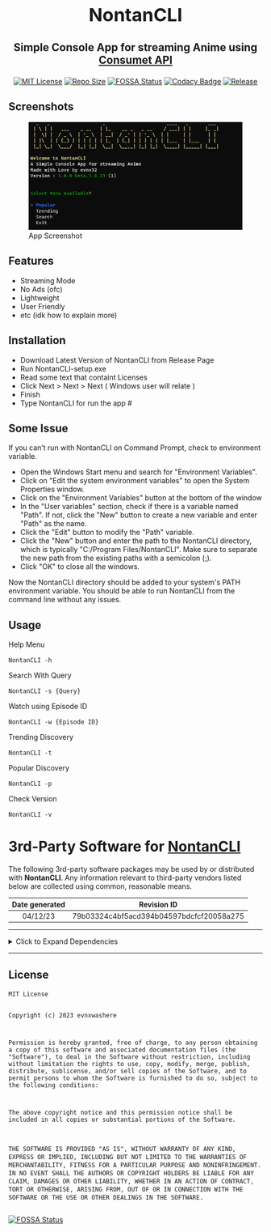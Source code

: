 <div align="center" style="font-size: large;">
   <h1>NontanCLI</h1>
   <h3>Simple Console App for streaming Anime using <a href="https://github.com/consumet/api.consumet.org">Consumet API</a></h3>
</div>

<p align="center"><a href="https://choosealicense.com/licenses/mit/"><img
         src="https://img.shields.io/bower/l/Mi" alt="MIT License" /></a> 
         <a href="https://img.shields.io/github/repo-size/evnx32/NontanCLI"><img
         src="https://img.shields.io/github/repo-size/evnx32/NontanCLI" alt="Repo Size" /></a>
         <a href="https://app.fossa.com/projects/git%2Bgithub.com%2Fevnx32%2FNontanCLI?ref=badge_shield"><img
         src="https://app.fossa.com/api/projects/git%2Bgithub.com%2Fevnx32%2FNontanCLI.svg?type=shield"
         alt="FOSSA Status" /></a>
<a href="https://app.codacy.com/gh/evnx32/NontanCLI/dashboard?utm_source=gh&amp;utm_medium=referral&amp;utm_content=&amp;utm_campaign=Badge_grade"><img src="https://app.codacy.com/project/badge/Grade/23e02b33cf364d7190678d4958267375" alt="Codacy Badge"></a>
         <a href="https://img.shields.io/github/v/release/evnx32/NontanCLI"><img
         src="https://img.shields.io/github/v/release/evnx32/NontanCLI" alt="Release" /></a>
         </p>

<h2 id="screenshots">Screenshots</h2>
<figure>
   <img src="https://raw.githubusercontent.com/evnx32/NontanCLI/main/Image/Screenshot%202023-04-08%20081138.png"
      alt="App Screenshot" />
   <figcaption aria-hidden="true">App Screenshot</figcaption>
</figure>
<h2 id="features">Features</h2>
<ul>
   <li>Streaming Mode</li>
   <li>No Ads (ofc)</li>
   <li>Lightweight</li>
   <li>User Friendly</li>
   <li>etc (idk how to explain more)</li>
</ul>
<h2 id="installation">Installation</h2>
<ul>
   <li>Download Latest Version of NontanCLI from Release Page</li>
   <li>Run NontanCLI-setup.exe</li>
   <li>Read some text that containt Licenses</li>
   <li>Click Next > Next > Next ( Windows user will relate )</li>
   <li>Finish</li>
   <li>Type NontanCLI for run the app #</li>
</ul>
<h2 id="installation">Some Issue</h2>
<p>If you can’t run with NontanCLI on Command Prompt, check to
   environment variable.</p>
<ul>
   <li>Open the Windows Start menu and search for "Environment Variables".</li>
   <li>Click on "Edit the system environment variables" to open the System Properties window.</li>
   <li>Click on the "Environment Variables" button at the bottom of the window</li>
   <li>In the "User variables" section, check if there is a variable named "Path". If not, click the "New" button to create a new variable and enter "Path" as the name.</li>
   <li>Click the "Edit" button to modify the "Path" variable.</li>
   <li>Click the "New" button and enter the path to the NontanCLI directory, which is typically "C:/Program Files/NontanCLI". Make sure to separate the new path from the existing paths with a semicolon (;).</li>
   <li>Click "OK" to close all the windows.
</li>
</ul>
<p>Now the NontanCLI directory should be added to your system's PATH environment variable. You should be able to run NontanCLI from the command line without any issues.
</p>
<h2 id="usage">Usage</h2>
<p>Help Menu</p>
<pre><code class="lang-bash"><span class="hljs-attribute">NontanCLI -h</span>
</code></pre>
<p>Search With Query</p>
<pre><code class="lang-bash">NontanCLI <span class="hljs-_">-s</span> {Query}
</code></pre>
<p>Watch using Episode ID</p>
<pre><code class="lang-bash"><span class="hljs-attribute">NontanCLI</span> -w {<span class="hljs-attribute">Episode</span> ID}
</code></pre>
<p>Trending Discovery</p>
<pre><code class="lang-bash"><span class="hljs-attribute">NontanCLI -t</span>
</code></pre>
<p>Popular Discovery</p>
<pre><code class="lang-bash"><span class="hljs-attribute">NontanCLI -p</span>
</code></pre>
<p>Check Version</p>
<pre><code class="lang-bash"><span class="hljs-attribute">NontanCLI -v</span>
</code></pre>

<h1 id="rd-party-software-for-nontancli">3rd-Party Software for <a href="">NontanCLI</a></h1>
<p>The following 3rd-party software packages may be used by or
   distributed with <strong>NontanCLI</strong>. Any information relevant to
   third-party vendors listed below are collected using common, reasonable
   means.</p>
<table>
   <thead>
      <tr class="header">
         <th style="text-align: center;">Date generated</th>
         <th style="text-align: center;">Revision ID</th>
      </tr>
   </thead>
   <tbody>
      <tr class="odd">
         <td style="text-align: center;">04/12/23</td>
         <td style="text-align: center;">79b03324c4bf5acd394b04597bdcfcf20058a275</td>
      </tr>
   </tbody>
</table>
<hr />
<details>
   <summary>
      Click to Expand Dependencies
   </summary>
   <blockquote>
      <h2 id="dependencies">Dependencies</h2>
      <h3 id="ionic.zip-1.9.1.8"><a href="">Ionic.Zip (1.9.1.8)</a></h3>
      <h4 id="declared-licenses">Declared Licenses</h4>
      <h4 id="other-licenses">Other Licenses</h4>
      <hr />
      <h3 id="microsoft.bcl.asyncinterfaces-7.0.0"><a href="https://dot.net/">Microsoft.Bcl.AsyncInterfaces (7.0.0)</a>
      </h3>
      <h4 id="declared-licenses-1">Declared Licenses</h4>
      <p>MIT</p>
      <pre><code>The MIT License (MIT)

Copyright (c) .NET Foundation and Contributors

All rights reserved.

Permission is hereby granted, free of charge, to any person obtaining a copy
of this software and associated documentation files (the &quot;Software&quot;), to deal
in the Software without restriction, including without limitation the rights
to use, copy, modify, merge, publish, distribute, sublicense, and/or sell
copies of the Software, and to permit persons to whom the Software is
furnished to do so, subject to the following conditions:

The above copyright notice and this permission notice shall be included in all
copies or substantial portions of the Software.

THE SOFTWARE IS PROVIDED &quot;AS IS&quot;, WITHOUT WARRANTY OF ANY KIND, EXPRESS OR
IMPLIED, INCLUDING BUT NOT LIMITED TO THE WARRANTIES OF MERCHANTABILITY,
FITNESS FOR A PARTICULAR PURPOSE AND NONINFRINGEMENT. IN NO EVENT SHALL THE
AUTHORS OR COPYRIGHT HOLDERS BE LIABLE FOR ANY CLAIM, DAMAGES OR OTHER
LIABILITY, WHETHER IN AN ACTION OF CONTRACT, TORT OR OTHERWISE, ARISING FROM,
OUT OF OR IN CONNECTION WITH THE SOFTWARE OR THE USE OR OTHER DEALINGS IN THE
SOFTWARE.
</code></pre>
      <h4 id="other-licenses-1">Other Licenses</h4>
      <p>Apache-2.0 <em>OR</em> BSD-3-Clause <em>OR</em> IETF <em>OR</em> MIT
         <em>OR</em> Zlib
      </p>
      <pre><code>The MIT License (MIT)

Copyright (c) .NET Foundation and Contributors

All rights reserved.

Permission is hereby granted, free of charge, to any person obtaining a copy
of this software and associated documentation files (the &quot;Software&quot;), to deal
in the Software without restriction, including without limitation the rights
to use, copy, modify, merge, publish, distribute, sublicense, and/or sell
copies of the Software, and to permit persons to whom the Software is
furnished to do so, subject to the following conditions:

The above copyright notice and this permission notice shall be included in all
copies or substantial portions of the Software.

THE SOFTWARE IS PROVIDED &quot;AS IS&quot;, WITHOUT WARRANTY OF ANY KIND, EXPRESS OR
IMPLIED, INCLUDING BUT NOT LIMITED TO THE WARRANTIES OF MERCHANTABILITY,
FITNESS FOR A PARTICULAR PURPOSE AND NONINFRINGEMENT. IN NO EVENT SHALL THE
AUTHORS OR COPYRIGHT HOLDERS BE LIABLE FOR ANY CLAIM, DAMAGES OR OTHER
LIABILITY, WHETHER IN AN ACTION OF CONTRACT, TORT OR OTHERWISE, ARISING FROM,
OUT OF OR IN CONNECTION WITH THE SOFTWARE OR THE USE OR OTHER DEALINGS IN THE
SOFTWARE.
</code></pre>
      <hr />
      <h3 id="newtonsoft.json-13.0.3"><a href="https://www.newtonsoft.com/json">Newtonsoft.Json (13.0.3)</a></h3>
      <h4 id="declared-licenses-2">Declared Licenses</h4>
      <p>MIT</p>
      <pre><code>The MIT License (MIT)

Copyright (c) 2007 James Newton-King

Permission is hereby granted, free of charge, to any person obtaining a copy of
this software and associated documentation files (the &quot;Software&quot;), to deal in
the Software without restriction, including without limitation the rights to
use, copy, modify, merge, publish, distribute, sublicense, and/or sell copies of
the Software, and to permit persons to whom the Software is furnished to do so,
subject to the following conditions:

The above copyright notice and this permission notice shall be included in all
copies or substantial portions of the Software.

THE SOFTWARE IS PROVIDED &quot;AS IS&quot;, WITHOUT WARRANTY OF ANY KIND, EXPRESS OR
IMPLIED, INCLUDING BUT NOT LIMITED TO THE WARRANTIES OF MERCHANTABILITY, FITNESS
FOR A PARTICULAR PURPOSE AND NONINFRINGEMENT. IN NO EVENT SHALL THE AUTHORS OR
COPYRIGHT HOLDERS BE LIABLE FOR ANY CLAIM, DAMAGES OR OTHER LIABILITY, WHETHER
IN AN ACTION OF CONTRACT, TORT OR OTHERWISE, ARISING FROM, OUT OF OR IN
CONNECTION WITH THE SOFTWARE OR THE USE OR OTHER DEALINGS IN THE SOFTWARE.
</code></pre>
      <h4 id="other-licenses-2">Other Licenses</h4>
      <hr />
      <h3 id="restsharp-109.0.1"><a href="https://restsharp.dev/">RestSharp
            (109.0.1)</a></h3>
      <h4 id="declared-licenses-3">Declared Licenses</h4>
      <p>Apache-2.0</p>
      <pre><code>Copyright 2023, RestSharp Contributors

Licensed under the Apache License, Version 2.0 (the &quot;License&quot;);
you may not use this file except in compliance with the License.
You may obtain a copy of the License at

http://www.apache.org/licenses/LICENSE-2.0

Unless required by applicable law or agreed to in writing, software
distributed under the License is distributed on an &quot;AS IS&quot; BASIS,
WITHOUT WARRANTIES OR CONDITIONS OF ANY KIND, either express or implied.

See the License for the specific language governing permissions and limitations under the License.</code></pre>
      <h4 id="other-licenses-3">Other Licenses</h4>
      <hr />
      <h3 id="spectre.console-0.46.0"><a href="https://github.com/spectreconsole/spectre.console">Spectre.Console
            (0.46.0)</a></h3>
      <h4 id="declared-licenses-4">Declared Licenses</h4>
      <p>MIT</p>
      <pre><code>Copyright (c)  Patrik Svensson, Phil Scott, Nils Andresen&lt;/copyright&gt;
Permission is hereby granted, free of charge, to any person obtaining a copy
of this software and associated documentation files (the &quot;Software&quot;), to deal
in the Software without restriction, including without limitation the rights
to use, copy, modify, merge, publish, distribute, sublicense, and/or sell
copies of the Software, and to permit persons to whom the Software is
furnished to do so, subject to the following conditions:

The above copyright notice and this permission notice shall be included in all
copies or substantial portions of the Software.

THE SOFTWARE IS PROVIDED &quot;AS IS&quot;, WITHOUT WARRANTY OF ANY KIND, EXPRESS OR
IMPLIED, INCLUDING BUT NOT LIMITED TO THE WARRANTIES OF MERCHANTABILITY,
FITNESS FOR A PARTICULAR PURPOSE AND NONINFRINGEMENT. IN NO EVENT SHALL THE
AUTHORS OR COPYRIGHT HOLDERS BE LIABLE FOR ANY CLAIM, DAMAGES OR OTHER
LIABILITY, WHETHER IN AN ACTION OF CONTRACT, TORT OR OTHERWISE, ARISING FROM,
OUT OF OR IN CONNECTION WITH THE SOFTWARE OR THE USE OR OTHER DEALINGS IN THE
SOFTWARE.</code></pre>
      <h4 id="other-licenses-4">Other Licenses</h4>
      <hr />
      <h3 id="system.buffers-4.5.1"><a href="https://dot.net/">System.Buffers
            (4.5.1)</a></h3>
      <h4 id="declared-licenses-5">Declared Licenses</h4>
      <p>MIT</p>
      <pre><code>The MIT License (MIT)

Copyright (c) .NET Foundation and Contributors

All rights reserved.

Permission is hereby granted, free of charge, to any person obtaining a copy
of this software and associated documentation files (the &quot;Software&quot;), to deal
in the Software without restriction, including without limitation the rights
to use, copy, modify, merge, publish, distribute, sublicense, and/or sell
copies of the Software, and to permit persons to whom the Software is
furnished to do so, subject to the following conditions:

The above copyright notice and this permission notice shall be included in all
copies or substantial portions of the Software.

THE SOFTWARE IS PROVIDED &quot;AS IS&quot;, WITHOUT WARRANTY OF ANY KIND, EXPRESS OR
IMPLIED, INCLUDING BUT NOT LIMITED TO THE WARRANTIES OF MERCHANTABILITY,
FITNESS FOR A PARTICULAR PURPOSE AND NONINFRINGEMENT. IN NO EVENT SHALL THE
AUTHORS OR COPYRIGHT HOLDERS BE LIABLE FOR ANY CLAIM, DAMAGES OR OTHER
LIABILITY, WHETHER IN AN ACTION OF CONTRACT, TORT OR OTHERWISE, ARISING FROM,
OUT OF OR IN CONNECTION WITH THE SOFTWARE OR THE USE OR OTHER DEALINGS IN THE
SOFTWARE.
</code></pre>
      <h4 id="other-licenses-5">Other Licenses</h4>
      <p>BSD-2-Clause <em>OR</em> BSD-3-Clause <em>OR</em> MIT <em>OR</em>
         Unicode-DFS-2020 <em>OR</em> W3C-20150513 <em>OR</em> Zlib</p>
      <pre><code>The MIT License (MIT)

Copyright (c) .NET Foundation and Contributors

All rights reserved.

Permission is hereby granted, free of charge, to any person obtaining a copy
of this software and associated documentation files (the &quot;Software&quot;), to deal
in the Software without restriction, including without limitation the rights
to use, copy, modify, merge, publish, distribute, sublicense, and/or sell
copies of the Software, and to permit persons to whom the Software is
furnished to do so, subject to the following conditions:

The above copyright notice and this permission notice shall be included in all
copies or substantial portions of the Software.

THE SOFTWARE IS PROVIDED &quot;AS IS&quot;, WITHOUT WARRANTY OF ANY KIND, EXPRESS OR
IMPLIED, INCLUDING BUT NOT LIMITED TO THE WARRANTIES OF MERCHANTABILITY,
FITNESS FOR A PARTICULAR PURPOSE AND NONINFRINGEMENT. IN NO EVENT SHALL THE
AUTHORS OR COPYRIGHT HOLDERS BE LIABLE FOR ANY CLAIM, DAMAGES OR OTHER
LIABILITY, WHETHER IN AN ACTION OF CONTRACT, TORT OR OTHERWISE, ARISING FROM,
OUT OF OR IN CONNECTION WITH THE SOFTWARE OR THE USE OR OTHER DEALINGS IN THE
SOFTWARE.
</code></pre>
      <hr />
      <h3 id="system.memory-4.5.5"><a href="https://dot.net/">System.Memory
            (4.5.5)</a></h3>
      <h4 id="declared-licenses-6">Declared Licenses</h4>
      <p>MIT</p>
      <pre><code>The MIT License (MIT)

Copyright (c) .NET Foundation and Contributors

All rights reserved.

Permission is hereby granted, free of charge, to any person obtaining a copy
of this software and associated documentation files (the &quot;Software&quot;), to deal
in the Software without restriction, including without limitation the rights
to use, copy, modify, merge, publish, distribute, sublicense, and/or sell
copies of the Software, and to permit persons to whom the Software is
furnished to do so, subject to the following conditions:

The above copyright notice and this permission notice shall be included in all
copies or substantial portions of the Software.

THE SOFTWARE IS PROVIDED &quot;AS IS&quot;, WITHOUT WARRANTY OF ANY KIND, EXPRESS OR
IMPLIED, INCLUDING BUT NOT LIMITED TO THE WARRANTIES OF MERCHANTABILITY,
FITNESS FOR A PARTICULAR PURPOSE AND NONINFRINGEMENT. IN NO EVENT SHALL THE
AUTHORS OR COPYRIGHT HOLDERS BE LIABLE FOR ANY CLAIM, DAMAGES OR OTHER
LIABILITY, WHETHER IN AN ACTION OF CONTRACT, TORT OR OTHERWISE, ARISING FROM,
OUT OF OR IN CONNECTION WITH THE SOFTWARE OR THE USE OR OTHER DEALINGS IN THE
SOFTWARE.
</code></pre>
      <h4 id="other-licenses-6">Other Licenses</h4>
      <p>BSD-2-Clause <em>OR</em> BSD-3-Clause <em>OR</em> MIT <em>OR</em>
         Unicode-DFS-2020 <em>OR</em> W3C-20150513 <em>OR</em> Zlib</p>
      <pre><code>The MIT License (MIT)

Copyright (c) .NET Foundation and Contributors

All rights reserved.

Permission is hereby granted, free of charge, to any person obtaining a copy
of this software and associated documentation files (the &quot;Software&quot;), to deal
in the Software without restriction, including without limitation the rights
to use, copy, modify, merge, publish, distribute, sublicense, and/or sell
copies of the Software, and to permit persons to whom the Software is
furnished to do so, subject to the following conditions:

The above copyright notice and this permission notice shall be included in all
copies or substantial portions of the Software.

THE SOFTWARE IS PROVIDED &quot;AS IS&quot;, WITHOUT WARRANTY OF ANY KIND, EXPRESS OR
IMPLIED, INCLUDING BUT NOT LIMITED TO THE WARRANTIES OF MERCHANTABILITY,
FITNESS FOR A PARTICULAR PURPOSE AND NONINFRINGEMENT. IN NO EVENT SHALL THE
AUTHORS OR COPYRIGHT HOLDERS BE LIABLE FOR ANY CLAIM, DAMAGES OR OTHER
LIABILITY, WHETHER IN AN ACTION OF CONTRACT, TORT OR OTHERWISE, ARISING FROM,
OUT OF OR IN CONNECTION WITH THE SOFTWARE OR THE USE OR OTHER DEALINGS IN THE
SOFTWARE.
</code></pre>
      <hr />
      <h3 id="system.numerics.vectors-4.5.0"><a href="https://github.com/dotnet/corefx">System.Numerics.Vectors
            (4.5.0)</a></h3>
      <h4 id="declared-licenses-7">Declared Licenses</h4>
      <p>MIT</p>
      <pre><code>The MIT License (MIT)

Copyright (c) .NET Foundation and Contributors

All rights reserved.

Permission is hereby granted, free of charge, to any person obtaining a copy
of this software and associated documentation files (the &quot;Software&quot;), to deal
in the Software without restriction, including without limitation the rights
to use, copy, modify, merge, publish, distribute, sublicense, and/or sell
copies of the Software, and to permit persons to whom the Software is
furnished to do so, subject to the following conditions:

The above copyright notice and this permission notice shall be included in all
copies or substantial portions of the Software.

THE SOFTWARE IS PROVIDED &quot;AS IS&quot;, WITHOUT WARRANTY OF ANY KIND, EXPRESS OR
IMPLIED, INCLUDING BUT NOT LIMITED TO THE WARRANTIES OF MERCHANTABILITY,
FITNESS FOR A PARTICULAR PURPOSE AND NONINFRINGEMENT. IN NO EVENT SHALL THE
AUTHORS OR COPYRIGHT HOLDERS BE LIABLE FOR ANY CLAIM, DAMAGES OR OTHER
LIABILITY, WHETHER IN AN ACTION OF CONTRACT, TORT OR OTHERWISE, ARISING FROM,
OUT OF OR IN CONNECTION WITH THE SOFTWARE OR THE USE OR OTHER DEALINGS IN THE
SOFTWARE.
</code></pre>
      <h4 id="other-licenses-7">Other Licenses</h4>
      <p>BSD-2-Clause <em>OR</em> BSD-3-Clause <em>OR</em> MIT <em>OR</em>
         Unicode-DFS-2020 <em>OR</em> W3C-20150513 <em>OR</em> Zlib</p>
      <pre><code>The MIT License (MIT)

Copyright (c) .NET Foundation and Contributors

All rights reserved.

Permission is hereby granted, free of charge, to any person obtaining a copy
of this software and associated documentation files (the &quot;Software&quot;), to deal
in the Software without restriction, including without limitation the rights
to use, copy, modify, merge, publish, distribute, sublicense, and/or sell
copies of the Software, and to permit persons to whom the Software is
furnished to do so, subject to the following conditions:

The above copyright notice and this permission notice shall be included in all
copies or substantial portions of the Software.

THE SOFTWARE IS PROVIDED &quot;AS IS&quot;, WITHOUT WARRANTY OF ANY KIND, EXPRESS OR
IMPLIED, INCLUDING BUT NOT LIMITED TO THE WARRANTIES OF MERCHANTABILITY,
FITNESS FOR A PARTICULAR PURPOSE AND NONINFRINGEMENT. IN NO EVENT SHALL THE
AUTHORS OR COPYRIGHT HOLDERS BE LIABLE FOR ANY CLAIM, DAMAGES OR OTHER
LIABILITY, WHETHER IN AN ACTION OF CONTRACT, TORT OR OTHERWISE, ARISING FROM,
OUT OF OR IN CONNECTION WITH THE SOFTWARE OR THE USE OR OTHER DEALINGS IN THE
SOFTWARE.
</code></pre>
      <hr />
      <h3 id="system.runtime.compilerservices.unsafe-6.0.0"><a
            href="https://dot.net/">System.Runtime.CompilerServices.Unsafe
            (6.0.0)</a></h3>
      <h4 id="declared-licenses-8">Declared Licenses</h4>
      <p>MIT</p>
      <pre><code>The MIT License (MIT)

Copyright (c) .NET Foundation and Contributors

All rights reserved.

Permission is hereby granted, free of charge, to any person obtaining a copy
of this software and associated documentation files (the &quot;Software&quot;), to deal
in the Software without restriction, including without limitation the rights
to use, copy, modify, merge, publish, distribute, sublicense, and/or sell
copies of the Software, and to permit persons to whom the Software is
furnished to do so, subject to the following conditions:

The above copyright notice and this permission notice shall be included in all
copies or substantial portions of the Software.

THE SOFTWARE IS PROVIDED &quot;AS IS&quot;, WITHOUT WARRANTY OF ANY KIND, EXPRESS OR
IMPLIED, INCLUDING BUT NOT LIMITED TO THE WARRANTIES OF MERCHANTABILITY,
FITNESS FOR A PARTICULAR PURPOSE AND NONINFRINGEMENT. IN NO EVENT SHALL THE
AUTHORS OR COPYRIGHT HOLDERS BE LIABLE FOR ANY CLAIM, DAMAGES OR OTHER
LIABILITY, WHETHER IN AN ACTION OF CONTRACT, TORT OR OTHERWISE, ARISING FROM,
OUT OF OR IN CONNECTION WITH THE SOFTWARE OR THE USE OR OTHER DEALINGS IN THE
SOFTWARE.
</code></pre>
      <h4 id="other-licenses-8">Other Licenses</h4>
      <p>Apache-2.0 <em>OR</em> BSD-2-Clause <em>OR</em> BSD-3-Clause
         <em>OR</em> IETF <em>OR</em> MIT <em>OR</em> NCSA <em>OR</em>
         Unicode-DFS-2020 <em>OR</em> W3C-20150513 <em>OR</em> Zlib
      </p>
      <pre><code>The MIT License (MIT)

Copyright (c) .NET Foundation and Contributors

All rights reserved.

Permission is hereby granted, free of charge, to any person obtaining a copy
of this software and associated documentation files (the &quot;Software&quot;), to deal
in the Software without restriction, including without limitation the rights
to use, copy, modify, merge, publish, distribute, sublicense, and/or sell
copies of the Software, and to permit persons to whom the Software is
furnished to do so, subject to the following conditions:

The above copyright notice and this permission notice shall be included in all
copies or substantial portions of the Software.

THE SOFTWARE IS PROVIDED &quot;AS IS&quot;, WITHOUT WARRANTY OF ANY KIND, EXPRESS OR
IMPLIED, INCLUDING BUT NOT LIMITED TO THE WARRANTIES OF MERCHANTABILITY,
FITNESS FOR A PARTICULAR PURPOSE AND NONINFRINGEMENT. IN NO EVENT SHALL THE
AUTHORS OR COPYRIGHT HOLDERS BE LIABLE FOR ANY CLAIM, DAMAGES OR OTHER
LIABILITY, WHETHER IN AN ACTION OF CONTRACT, TORT OR OTHERWISE, ARISING FROM,
OUT OF OR IN CONNECTION WITH THE SOFTWARE OR THE USE OR OTHER DEALINGS IN THE
SOFTWARE.
</code></pre>
      <hr />
      <h3 id="system.runtime.interopservices.runtimeinformation-4.3.0"><a
            href="https://dot.net/">System.Runtime.InteropServices.RuntimeInformation
            (4.3.0)</a></h3>
      <h4 id="declared-licenses-9">Declared Licenses</h4>
      <p>MS-NET</p>
      <pre><code>MICROSOFT SOFTWARE LICENSE TERMS

MICROSOFT .NET LIBRARY

These license terms are an agreement between Microsoft Corporation (or based on where you live, one of its affiliates) and you. They apply to the software named above. The terms also apply to any Microsoft services or updates for the software, except to the extent those have different terms.

IF YOU COMPLY WITH THESE LICENSE TERMS, YOU HAVE THE RIGHTS BELOW.

1\.    INSTALLATION AND USE RIGHTS.
You may install and use any number of copies of the software to design, develop and test you’re applications.  You may modify, copy, distribute or deploy any .js files contained in the software as part of your applications.

2\.    THIRD PARTY COMPONENTS. The software may include third party components with separate legal notices or governed by other agreements, as may be described in the ThirdPartyNotices file(s) accompanying the software.
3\.    ADDITIONAL LICENSING REQUIREMENTS AND/OR USE RIGHTS.
a.     DISTRIBUTABLE CODE.  In addition to the .js files described above, the software is comprised of Distributable Code. “Distributable Code” is code that you are permitted to distribute in programs you develop if you comply with the terms below.
i.      Right to Use and Distribute.
       You may copy and distribute the object code form of the software.

       Third Party Distribution. You may permit distributors of your programs to copy and distribute the Distributable Code as part of those programs.

ii.     Distribution Requirements. For any Distributable Code you distribute, you must
       use the Distributable Code in your programs and not as a standalone distribution;

       require distributors and external end users to agree to terms that protect it at least as much as this agreement;

       display your valid copyright notice on your programs; and

       indemnify, defend, and hold harmless Microsoft from any claims, including attorneys’ fees, related to the distribution or use of your applications, except to the extent that any claim is based solely on the Distributable Code.

iii.   Distribution Restrictions. You may not
       alter any copyright, trademark or patent notice in the Distributable Code;

       use Microsoft’s trademarks in your programs’ names or in a way that suggests your programs come from or are endorsed by Microsoft;

       include Distributable Code in malicious, deceptive or unlawful programs; or

       modify or distribute the source code of any Distributable Code so that any part of it becomes subject to an Excluded License. An Excluded License is one that requires, as a condition of use, modification or distribution, that

       the code be disclosed or distributed in source code form; or

       others have the right to modify it.

4\.    DATA.
a.     Data Collection. The software may collect information about you and your use of the software, and send that to Microsoft. Microsoft may use this information to provide services and improve our products and services.  You may opt-out of many of these scenarios, but not all, as described in the product documentation.  There are also some features in the software that may enable you and Microsoft to collect data from users of your applications. If you use these features, you must comply with applicable law, including providing appropriate notices to users of your applications together with a copy of Microsoft’s privacy statement. Our privacy statement is located at https://go.microsoft.com/fwlink/?LinkID=824704. You can learn more about data collection and use in the help documentation and our privacy statement. Your use of the software operates as your consent to these practices.
b.    Processing of Personal Data. To the extent Microsoft is a processor or subprocessor of personal data in connection with the software, Microsoft makes the commitments in the European Union General Data Protection Regulation Terms of the Online Services Terms to all customers effective May 25, 2018, at http://go.microsoft.com/?linkid=9840733.
5\.    SCOPE OF LICENSE. The software is licensed, not sold. This agreement only gives you some rights to use the software. Microsoft reserves all other rights. Unless applicable law gives you more rights despite this limitation, you may use the software only as expressly permitted in this agreement. In doing so, you must comply with any technical limitations in the software that only allow you to use it in certain ways. You may not
       work around any technical limitations in the software;

       reverse engineer, decompile or disassemble the software, or otherwise attempt to derive the source code for the software, except and to the extent required by third party licensing terms governing use of certain open source components that may be included in the software;

       remove, minimize, block or modify any notices of Microsoft or its suppliers in the software;

       use the software in any way that is against the law; or

       share, publish, rent or lease the software, provide the software as a stand-alone offering for others to use, or transfer the software or this agreement to any third party.

6\.    EXPORT RESTRICTIONS. You must comply with all domestic and international export laws and regulations that apply to the software, which include restrictions on destinations, end users, and end use. For further information on export restrictions, visit www.microsoft.com/exporting.  
7\.    SUPPORT SERVICES. Because this software is “as is,” we may not provide support services for it.
8\.    ENTIRE AGREEMENT. This agreement, and the terms for supplements, updates, Internet-based services and support services that you use, are the entire agreement for the software and support services.
9\.    APPLICABLE LAW.  If you acquired the software in the United States, Washington law applies to interpretation of and claims for breach of this agreement, and the laws of the state where you live apply to all other claims. If you acquired the software in any other country, its laws apply.
10\. CONSUMER RIGHTS; REGIONAL VARIATIONS. This agreement describes certain legal rights. You may have other rights, including consumer rights, under the laws of your state or country. Separate and apart from your relationship with Microsoft, you may also have rights with respect to the party from which you acquired the software. This agreement does not change those other rights if the laws of your state or country do not permit it to do so. For example, if you acquired the software in one of the below regions, or mandatory country law applies, then the following provisions apply to you:
a)    Australia. You have statutory guarantees under the Australian Consumer Law and nothing in this agreement is intended to affect those rights.
b)    Canada. If you acquired this software in Canada, you may stop receiving updates by turning off the automatic update feature, disconnecting your device from the Internet (if and when you re-connect to the Internet, however, the software will resume checking for and installing updates), or uninstalling the software. The product documentation, if any, may also specify how to turn off updates for your specific device or software.
c)    Germany and Austria.
(i)        Warranty. The software will perform substantially as described in any Microsoft materials that accompany it. However, Microsoft gives no contractual guarantee in relation to the software.

(ii)       Limitation of Liability. In case of intentional conduct, gross negligence, claims based on the Product Liability Act, as well as in case of death or personal or physical injury, Microsoft is liable according to the statutory law.

Subject to the foregoing clause (ii), Microsoft will only be liable for slight negligence if Microsoft is in breach of such material contractual obligations, the fulfillment of which facilitate the due performance of this agreement, the breach of which would endanger the purpose of this agreement and the compliance with which a party may constantly trust in (so-called &quot;cardinal obligations&quot;). In other cases of slight negligence, Microsoft will not be liable for slight negligence
11\. DISCLAIMER OF WARRANTY. THE SOFTWARE IS LICENSED “AS-IS.” YOU BEAR THE RISK OF USING IT. MICROSOFT GIVES NO EXPRESS WARRANTIES, GUARANTEES OR CONDITIONS. TO THE EXTENT PERMITTED UNDER YOUR LOCAL LAWS, MICROSOFT EXCLUDES THE IMPLIED WARRANTIES OF MERCHANTABILITY, FITNESS FOR A PARTICULAR PURPOSE AND NON-INFRINGEMENT.
12\. LIMITATION ON AND EXCLUSION OF REMEDIES AND DAMAGES. YOU CAN RECOVER FROM MICROSOFT AND ITS SUPPLIERS ONLY DIRECT DAMAGES UP TO U.S. $5.00. YOU CANNOT RECOVER ANY OTHER DAMAGES, INCLUDING CONSEQUENTIAL, LOST PROFITS, SPECIAL, INDIRECT OR INCIDENTAL DAMAGES.
This limitation applies to (a) anything related to the software, services, content (including code) on third party Internet sites, or third party applications; and (b) claims for breach of contract, breach of warranty, guarantee or condition, strict liability, negligence, or other tort to the extent permitted by applicable law.

It also applies even if Microsoft knew or should have known about the possibility of the damages. The above limitation or exclusion may not apply to you because your state or country may not allow the exclusion or limitation of incidental, consequential or other damages.

Please note: As this software is distributed in Quebec, Canada, some of the clauses in this agreement are provided below in French.



Remarque : Ce logiciel étant distribué au Québec, Canada, certaines des clauses dans ce contrat sont fournies ci-dessous en français.



EXONÉRATION DE GARANTIE. Le logiciel visé par une licence est offert « tel quel ». Toute utilisation de ce logiciel est à votre seule risque et péril. Microsoft n’accorde aucune autre garantie expresse. Vous pouvez bénéficier de droits additionnels en vertu du droit local sur la protection des consommateurs, que ce contrat ne peut modifier. La ou elles sont permises par le droit locale, les garanties implicites de qualité marchande, d’adéquation à un usage particulier et d’absence de contrefaçon sont exclues.



LIMITATION DES DOMMAGES-INTÉRÊTS ET EXCLUSION DE RESPONSABILITÉ POUR LES DOMMAGES. Vous pouvez obtenir de Microsoft et de ses fournisseurs une indemnisation en cas de dommages directs uniquement à hauteur de 5,00 $ US. Vous ne pouvez prétendre à aucune indemnisation pour les autres dommages, y compris les dommages spéciaux, indirects ou accessoires et pertes de bénéfices.



Cette limitation concerne:

    tout ce qui est relié au logiciel, aux services ou au contenu (y compris le code) figurant sur des sites Internet tiers ou dans des programmes tiers ; et

    les réclamations au titre de violation de contrat ou de garantie, ou au titre de responsabilité stricte, de négligence ou d’une autre faute dans la limite autorisée par la loi en vigueur.



Elle s’applique également, même si Microsoft connaissait ou devrait connaître l’éventualité d’un tel dommage. Si votre pays n’autorise pas l’exclusion ou la limitation de responsabilité pour les dommages indirects, accessoires ou de quelque nature que ce soit, il se peut que la limitation ou l’exclusion ci-dessus ne s’appliquera pas à votre égard.



EFFET JURIDIQUE. Le présent contrat décrit certains droits juridiques. Vous pourriez avoir d’autres droits prévus par les lois de votre pays. Le présent contrat ne modifie pas les droits que vous confèrent les lois de votre pays si celles-ci ne le permettent pas.

</code></pre>
      <h4 id="other-licenses-9">Other Licenses</h4>
      <p>MIT</p>
      <pre><code>Copyright (c)  notices and the licenses under
Permission is hereby granted, free of charge, to any person obtaining a copy
of this software and associated documentation files (the &quot;Software&quot;), to deal
in the Software without restriction, including without limitation the rights
to use, copy, modify, merge, publish, distribute, sublicense, and/or sell
copies of the Software, and to permit persons to whom the Software is
furnished to do so, subject to the following conditions:

The above copyright notice and this permission notice shall be included in all
copies or substantial portions of the Software.

THE SOFTWARE IS PROVIDED &quot;AS IS&quot;, WITHOUT WARRANTY OF ANY KIND, EXPRESS OR
IMPLIED, INCLUDING BUT NOT LIMITED TO THE WARRANTIES OF MERCHANTABILITY,
FITNESS FOR A PARTICULAR PURPOSE AND NONINFRINGEMENT. IN NO EVENT SHALL THE
AUTHORS OR COPYRIGHT HOLDERS BE LIABLE FOR ANY CLAIM, DAMAGES OR OTHER
LIABILITY, WHETHER IN AN ACTION OF CONTRACT, TORT OR OTHERWISE, ARISING FROM,
OUT OF OR IN CONNECTION WITH THE SOFTWARE OR THE USE OR OTHER DEALINGS IN THE
SOFTWARE.</code></pre>
      <hr />
      <h3 id="system.text.encoding.codepages-5.0.0"><a href="https://dot.net/">System.Text.Encoding.CodePages
            (5.0.0)</a></h3>
      <h4 id="declared-licenses-10">Declared Licenses</h4>
      <p>MIT</p>
      <pre><code>The MIT License (MIT)

Copyright (c) .NET Foundation and Contributors

All rights reserved.

Permission is hereby granted, free of charge, to any person obtaining a copy
of this software and associated documentation files (the &quot;Software&quot;), to deal
in the Software without restriction, including without limitation the rights
to use, copy, modify, merge, publish, distribute, sublicense, and/or sell
copies of the Software, and to permit persons to whom the Software is
furnished to do so, subject to the following conditions:

The above copyright notice and this permission notice shall be included in all
copies or substantial portions of the Software.

THE SOFTWARE IS PROVIDED &quot;AS IS&quot;, WITHOUT WARRANTY OF ANY KIND, EXPRESS OR
IMPLIED, INCLUDING BUT NOT LIMITED TO THE WARRANTIES OF MERCHANTABILITY,
FITNESS FOR A PARTICULAR PURPOSE AND NONINFRINGEMENT. IN NO EVENT SHALL THE
AUTHORS OR COPYRIGHT HOLDERS BE LIABLE FOR ANY CLAIM, DAMAGES OR OTHER
LIABILITY, WHETHER IN AN ACTION OF CONTRACT, TORT OR OTHERWISE, ARISING FROM,
OUT OF OR IN CONNECTION WITH THE SOFTWARE OR THE USE OR OTHER DEALINGS IN THE
SOFTWARE.
</code></pre>
      <h4 id="other-licenses-10">Other Licenses</h4>
      <p>Apache-2.0 <em>OR</em> BSD-2-Clause <em>OR</em> BSD-3-Clause
         <em>OR</em> IETF <em>OR</em> MIT <em>OR</em> NCSA <em>OR</em>
         Unicode-DFS-2020 <em>OR</em> W3C-20150513 <em>OR</em> Zlib
      </p>
      <pre><code>The MIT License (MIT)

Copyright (c) .NET Foundation and Contributors

All rights reserved.

Permission is hereby granted, free of charge, to any person obtaining a copy
of this software and associated documentation files (the &quot;Software&quot;), to deal
in the Software without restriction, including without limitation the rights
to use, copy, modify, merge, publish, distribute, sublicense, and/or sell
copies of the Software, and to permit persons to whom the Software is
furnished to do so, subject to the following conditions:

The above copyright notice and this permission notice shall be included in all
copies or substantial portions of the Software.

THE SOFTWARE IS PROVIDED &quot;AS IS&quot;, WITHOUT WARRANTY OF ANY KIND, EXPRESS OR
IMPLIED, INCLUDING BUT NOT LIMITED TO THE WARRANTIES OF MERCHANTABILITY,
FITNESS FOR A PARTICULAR PURPOSE AND NONINFRINGEMENT. IN NO EVENT SHALL THE
AUTHORS OR COPYRIGHT HOLDERS BE LIABLE FOR ANY CLAIM, DAMAGES OR OTHER
LIABILITY, WHETHER IN AN ACTION OF CONTRACT, TORT OR OTHERWISE, ARISING FROM,
OUT OF OR IN CONNECTION WITH THE SOFTWARE OR THE USE OR OTHER DEALINGS IN THE
SOFTWARE.
</code></pre>
      <hr />
      <h3 id="system.text.encodings.web-7.0.0"><a href="https://dot.net/">System.Text.Encodings.Web (7.0.0)</a></h3>
      <h4 id="declared-licenses-11">Declared Licenses</h4>
      <p>MIT</p>
      <pre><code>The MIT License (MIT)

Copyright (c) .NET Foundation and Contributors

All rights reserved.

Permission is hereby granted, free of charge, to any person obtaining a copy
of this software and associated documentation files (the &quot;Software&quot;), to deal
in the Software without restriction, including without limitation the rights
to use, copy, modify, merge, publish, distribute, sublicense, and/or sell
copies of the Software, and to permit persons to whom the Software is
furnished to do so, subject to the following conditions:

The above copyright notice and this permission notice shall be included in all
copies or substantial portions of the Software.

THE SOFTWARE IS PROVIDED &quot;AS IS&quot;, WITHOUT WARRANTY OF ANY KIND, EXPRESS OR
IMPLIED, INCLUDING BUT NOT LIMITED TO THE WARRANTIES OF MERCHANTABILITY,
FITNESS FOR A PARTICULAR PURPOSE AND NONINFRINGEMENT. IN NO EVENT SHALL THE
AUTHORS OR COPYRIGHT HOLDERS BE LIABLE FOR ANY CLAIM, DAMAGES OR OTHER
LIABILITY, WHETHER IN AN ACTION OF CONTRACT, TORT OR OTHERWISE, ARISING FROM,
OUT OF OR IN CONNECTION WITH THE SOFTWARE OR THE USE OR OTHER DEALINGS IN THE
SOFTWARE.
</code></pre>
      <h4 id="other-licenses-11">Other Licenses</h4>
      <p>Apache-2.0 <em>OR</em> BSD-3-Clause <em>OR</em> IETF <em>OR</em> MIT
         <em>OR</em> Zlib
      </p>
      <pre><code>The MIT License (MIT)

Copyright (c) .NET Foundation and Contributors

All rights reserved.

Permission is hereby granted, free of charge, to any person obtaining a copy
of this software and associated documentation files (the &quot;Software&quot;), to deal
in the Software without restriction, including without limitation the rights
to use, copy, modify, merge, publish, distribute, sublicense, and/or sell
copies of the Software, and to permit persons to whom the Software is
furnished to do so, subject to the following conditions:

The above copyright notice and this permission notice shall be included in all
copies or substantial portions of the Software.

THE SOFTWARE IS PROVIDED &quot;AS IS&quot;, WITHOUT WARRANTY OF ANY KIND, EXPRESS OR
IMPLIED, INCLUDING BUT NOT LIMITED TO THE WARRANTIES OF MERCHANTABILITY,
FITNESS FOR A PARTICULAR PURPOSE AND NONINFRINGEMENT. IN NO EVENT SHALL THE
AUTHORS OR COPYRIGHT HOLDERS BE LIABLE FOR ANY CLAIM, DAMAGES OR OTHER
LIABILITY, WHETHER IN AN ACTION OF CONTRACT, TORT OR OTHERWISE, ARISING FROM,
OUT OF OR IN CONNECTION WITH THE SOFTWARE OR THE USE OR OTHER DEALINGS IN THE
SOFTWARE.
</code></pre>
      <hr />
      <h3 id="system.text.json-7.0.2"><a href="https://dot.net/">System.Text.Json (7.0.2)</a></h3>
      <h4 id="declared-licenses-12">Declared Licenses</h4>
      <p>MIT</p>
      <pre><code>The MIT License (MIT)

Copyright (c) .NET Foundation and Contributors

All rights reserved.

Permission is hereby granted, free of charge, to any person obtaining a copy
of this software and associated documentation files (the &quot;Software&quot;), to deal
in the Software without restriction, including without limitation the rights
to use, copy, modify, merge, publish, distribute, sublicense, and/or sell
copies of the Software, and to permit persons to whom the Software is
furnished to do so, subject to the following conditions:

The above copyright notice and this permission notice shall be included in all
copies or substantial portions of the Software.

THE SOFTWARE IS PROVIDED &quot;AS IS&quot;, WITHOUT WARRANTY OF ANY KIND, EXPRESS OR
IMPLIED, INCLUDING BUT NOT LIMITED TO THE WARRANTIES OF MERCHANTABILITY,
FITNESS FOR A PARTICULAR PURPOSE AND NONINFRINGEMENT. IN NO EVENT SHALL THE
AUTHORS OR COPYRIGHT HOLDERS BE LIABLE FOR ANY CLAIM, DAMAGES OR OTHER
LIABILITY, WHETHER IN AN ACTION OF CONTRACT, TORT OR OTHERWISE, ARISING FROM,
OUT OF OR IN CONNECTION WITH THE SOFTWARE OR THE USE OR OTHER DEALINGS IN THE
SOFTWARE.
</code></pre>
      <h4 id="other-licenses-12">Other Licenses</h4>
      <p><strong>Multi-license:</strong>Zlib,
         <strong>Multi-license:</strong>NCSA,
         <strong>Multi-license:</strong>Unicode-DFS-2020,
         <strong>Multi-license:</strong>W3C-20150513,
         <strong>Multi-license:</strong>IETF,
         <strong>Multi-license:</strong>CC0-1.0,
         <strong>Multi-license:</strong>BSD-2-Clause,
         <strong>Multi-license:</strong>BSD-4-Clause-UC,
         <strong>Multi-license:</strong>BSD-3-Clause,
         <strong>Multi-license:</strong>Apache-2.0
      </p>
      <pre><code>This software is provided &#39;as-is&#39;, without any express or implied warranty. In no event will the authors be held liable for any damages arising from the use of this software.
Permission is granted to anyone to use this software for any purpose, including commercial applications, and to alter it and redistribute it freely, subject to the following restrictions:
  1. The origin of this software must not be misrepresented; you must not claim that you wrote the original software. If you use this software in a product, an acknowledgment in the product documentation would be appreciated but is not required.
  2. Altered source versions must be plainly marked as such, and must not be misrepresented as being the original software.
  3. This notice may not be removed or altered from any source distribution.</code></pre>
      <pre><code>Copyright (c)  NET Foundation. All rights reserved. . All rights reserved.
Developed by: 
&lt;Name of Development Group&gt;
&lt;Name of Institution&gt;
&lt;URL for Development Group/Institution&gt;
Permission is hereby granted, free of charge, to any person obtaining a copy of this software and associated documentation files (the &quot;Software&quot;), to deal with the Software without restriction, including without limitation the rights to use, copy, modify, merge, publish, distribute, sublicense, and/or sell copies of the Software, and to permit persons to whom the Software is furnished to do so, subject to the following conditions:
  * Redistributions of source code must retain the above copyright notice, this list of conditions and the following disclaimers.
  * Redistributions in binary form must reproduce the above copyright notice, this list of conditions and the following disclaimers in the documentation and/or other materials provided with the distribution.
  * Neither the names of &lt;Name of Development Group, Name of Institution&gt; , nor the names of its contributors may be used to endorse or promote products derived from this Software without specific prior written permission.
THE SOFTWARE IS PROVIDED &quot;AS IS&quot;, WITHOUT WARRANTY OF ANY KIND, EXPRESS OR IMPLIED, INCLUDING BUT NOT LIMITED TO THE WARRANTIES OF MERCHANTABILITY, FITNESS FOR A PARTICULAR PURPOSE AND NONINFRINGEMENT. IN NO EVENT SHALL THE CONTRIBUTORS OR COPYRIGHT HOLDERS BE LIABLE FOR ANY CLAIM, DAMAGES OR OTHER LIABILITY, WHETHER IN AN ACTION OF CONTRACT, TORT OR OTHERWISE, ARISING FROM, OUT OF OR IN CONNECTION WITH THE SOFTWARE OR THE USE OR OTHER DEALINGS WITH THE SOFTWARE.</code></pre>
      <pre><code>\n\n    UNICODE, INC. LICENSE AGREEMENT - DATA FILES AND SOFTWARE\n\n    See Terms of Use for definitions of Unicode Inc.&#39;s\n    Data Files and Software.\n\n    NOTICE TO USER: Carefully read the following legal agreement.\n    BY DOWNLOADING, INSTALLING, COPYING OR OTHERWISE USING UNICODE INC.&#39;S\n    DATA FILES (&quot;DATA FILES&quot;), AND/OR SOFTWARE (&quot;SOFTWARE&quot;),\n    YOU UNEQUIVOCALLY ACCEPT, AND AGREE TO BE BOUND BY, ALL OF THE\n    TERMS AND CONDITIONS OF THIS AGREEMENT.\n    IF YOU DO NOT AGREE, DO NOT DOWNLOAD, INSTALL, COPY, DISTRIBUTE OR USE\n    THE DATA FILES OR SOFTWARE.\n\n    COPYRIGHT AND PERMISSION NOTICE\n\n    Copyright © 1991-2020 Unicode, Inc. All rights reserved.\n    Distributed under the Terms of Use in https://www.unicode.org/copyright.html.\n\n    Permission is hereby granted, free of charge, to any person obtaining\n    a copy of the Unicode data files and any associated documentation\n    (the &quot;Data Files&quot;) or Unicode software and any associated documentation\n    (the &quot;Software&quot;) to deal in the Data Files or Software\n    without restriction, including without limitation the rights to use,\n    copy, modify, merge, publish, distribute, and/or sell copies of\n    the Data Files or Software, and to permit persons to whom the Data Files\n    or Software are furnished to do so, provided that either\n    (a) this copyright and permission notice appear with all copies\n    of the Data Files or Software, or\n    (b) this copyright and permission notice appear in associated\n    Documentation.\n\n    THE DATA FILES AND SOFTWARE ARE PROVIDED &quot;AS IS&quot;, WITHOUT WARRANTY OF\n    ANY KIND, EXPRESS OR IMPLIED, INCLUDING BUT NOT LIMITED TO THE\n    WARRANTIES OF MERCHANTABILITY, FITNESS FOR A PARTICULAR PURPOSE AND\n    NONINFRINGEMENT OF THIRD PARTY RIGHTS.\n    IN NO EVENT SHALL THE COPYRIGHT HOLDER OR HOLDERS INCLUDED IN THIS\n    NOTICE BE LIABLE FOR ANY CLAIM, OR ANY SPECIAL INDIRECT OR CONSEQUENTIAL\n    DAMAGES, OR ANY DAMAGES WHATSOEVER RESULTING FROM LOSS OF USE,\n    DATA OR PROFITS, WHETHER IN AN ACTION OF CONTRACT, NEGLIGENCE OR OTHER\n    TORTIOUS ACTION, ARISING OUT OF OR IN CONNECTION WITH THE USE OR\n    PERFORMANCE OF THE DATA FILES OR SOFTWARE.\n\n    Except as contained in this notice, the name of a copyright holder\n    shall not be used in advertising or otherwise to promote the sale,\n    use or other dealings in these Data Files or Software without prior\n    written authorization of the copyright holder.\n\n</code></pre>
      <pre><code>[$name_of_software: $distribution_URI] Copyright (c) [$date-of-software] World Wide Web Consortium, (Massachusetts Institute of Technology, European Research Consortium for Informatics and Mathematics, Keio University, Beihang). All Rights Reserved. This work is distributed under the W3C® Software License [1] in the hope that it will be useful, but WITHOUT ANY WARRANTY; without even the implied warranty of MERCHANTABILITY or FITNESS FOR A PARTICULAR PURPOSE. [1] http://www.w3.org/Consortium/Legal/copyright-software</code></pre>
      <pre><code>This repository relates to activities in the Internet Engineering Task Force (IETF). All material in this repository is considered Contributions to the IETF Standards Process, as defined in the intellectual property policies of IETF currently designated as BCP 78, BCP 79 and the IETF Trust Legal Provisions (TLP) Relating to IETF Documents.\n\nAny edit, commit, pull request, issue, comment or other change made to this repository constitutes Contributions to the IETF Standards Process (https://www.ietf.org/).\n\nYou agree to comply with all applicable IETF policies and procedures, including, BCP 78, 79, the TLP, and the TLP rules regarding code components (e.g. being subject to a Simplified BSD License) in Contributions.</code></pre>
      <pre><code>CC0 1.0 Universal&lt;&lt;endOptional&gt;&gt;
Statement of Purpose
The laws of most jurisdictions throughout the world automatically confer exclusive Copyright and Related Rights (defined below) upon the creator and subsequent owner(s) (each and all, an &quot;owner&quot;) of an original work of authorship and/or a database (each, a &quot;Work&quot;).
Certain owners wish to permanently relinquish those rights to a Work for the purpose of contributing to a commons of creative, cultural and scientific works (&quot;Commons&quot;) that the public can reliably and without fear of later claims of infringement build upon, modify, incorporate in other works, reuse and redistribute as freely as possible in any form whatsoever and for any purposes, including without limitation commercial purposes. These owners may contribute to the Commons to promote the ideal of a free culture and the further production of creative, cultural and scientific works, or to gain reputation or greater distribution for their Work in part through the use and efforts of others.
For these and/or other purposes and motivations, and without any expectation of additional consideration or compensation, the person associating CC0 with a Work (the &quot;Affirmer&quot;), to the extent that he or she is an owner of Copyright and Related Rights in the Work, voluntarily elects to apply CC0 to the Work and publicly distribute the Work under its terms, with knowledge of his or her Copyright and Related Rights in the Work and the meaning and intended legal effect of CC0 on those rights.
  1. Copyright and Related Rights. A Work made available under CC0 may be protected by copyright and related or neighboring rights (&quot;Copyright and Related Rights&quot;). Copyright and Related Rights include, but are not limited to, the following:
     i. the right to reproduce, adapt, distribute, perform, display, communicate, and translate a Work;
     ii. moral rights retained by the original author(s) and/or performer(s);
     iii. publicity and privacy rights pertaining to a person&#39;s image or likeness depicted in a Work;
     iv. rights protecting against unfair competition in regards to a Work, subject to the limitations in paragraph 4(a), below;
     v. rights protecting the extraction, dissemination, use and reuse of data in a Work;
     vi. database rights (such as those arising under Directive 96/9/EC of the European Parliament and of the Council of 11 March 1996 on the legal protection of databases, and under any national implementation thereof, including any amended or successor version of such directive); and
     vii. other similar, equivalent or corresponding rights throughout the world based on applicable law or treaty, and any national implementations thereof.
  2. Waiver. To the greatest extent permitted by, but not in contravention of, applicable law, Affirmer hereby overtly, fully, permanently, irrevocably and unconditionally waives, abandons, and surrenders all of Affirmer&#39;s Copyright and Related Rights and associated claims and causes of action, whether now known or unknown (including existing as well as future claims and causes of action), in the Work (i) in all territories worldwide, (ii) for the maximum duration provided by applicable law or treaty (including future time extensions), (iii) in any current or future medium and for any number of copies, and (iv) for any purpose whatsoever, including without limitation commercial, advertising or promotional purposes (the &quot;Waiver&quot;). Affirmer makes the Waiver for the benefit of each member of the public at large and to the detriment of Affirmer&#39;s heirs and successors, fully intending that such Waiver shall not be subject to revocation, rescission, cancellation, termination, or any other legal or equitable action to disrupt the quiet enjoyment of the Work by the public as contemplated by Affirmer&#39;s express Statement of Purpose.
  3. Public License Fallback. Should any part of the Waiver for any reason be judged legally invalid or ineffective under applicable law, then the Waiver shall be preserved to the maximum extent permitted taking into account Affirmer&#39;s express Statement of Purpose. In addition, to the extent the Waiver is so judged Affirmer hereby grants to each affected person a royalty-free, non transferable, non sublicensable, non exclusive, irrevocable and unconditional license to exercise Affirmer&#39;s Copyright and Related Rights in the Work (i) in all territories worldwide, (ii) for the maximum duration provided by applicable law or treaty (including future time extensions), (iii) in any current or future medium and for any number of copies, and (iv) for any purpose whatsoever, including without limitation commercial, advertising or promotional purposes (the &quot;License&quot;). The License shall be deemed effective as of the date CC0 was applied by Affirmer to the Work. Should any part of the License for any reason be judged legally invalid or ineffective under applicable law, such partial invalidity or ineffectiveness shall not invalidate the remainder of the License, and in such case Affirmer hereby affirms that he or she will not (i) exercise any of his or her remaining Copyright and Related Rights in the Work or (ii) assert any associated claims and causes of action with respect to the Work, in either case contrary to Affirmer&#39;s express Statement of Purpose.
  4. Limitations and Disclaimers.
     a. No trademark or patent rights held by Affirmer are waived, abandoned, surrendered, licensed or otherwise affected by this document.
     b. Affirmer offers the Work as-is and makes no representations or warranties of any kind concerning the Work, express, implied, statutory or otherwise, including without limitation warranties of title, merchantability, fitness for a particular purpose, non infringement, or the absence of latent or other defects, accuracy, or the present or absence of errors, whether or not discoverable, all to the greatest extent permissible under applicable law.
     c. Affirmer disclaims responsibility for clearing rights of other persons that may apply to the Work or any use thereof, including without limitation any person&#39;s Copyright and Related Rights in the Work. Further, Affirmer disclaims responsibility for obtaining any necessary consents, permissions or other rights required for any use of the Work.
     d. Affirmer understands and acknowledges that Creative Commons is not a party to this document and has no duty or obligation with respect to this CC0 or use of the Work.</code></pre>
      <pre><code>Copyright (c)  NET Foundation. All rights reserved.&lt;&lt;beginOptional&gt;&gt;
All rights reserved.&lt;&lt;endOptional&gt;&gt;

Redistribution and use in source and binary forms, with or without
modification, are permitted provided that the following conditions are met:

  1. Redistributions of source code must retain the above copyright notice, this
     list of conditions and the following disclaimer.

  2. Redistributions in binary form must reproduce the above copyright notice,
     this list of conditions and the following disclaimer in the documentation

     and/or other materials provided with the distribution.

THIS SOFTWARE IS PROVIDED BY THE COPYRIGHT HOLDERS AND CONTRIBUTORS &quot;AS IS&quot;
AND ANY EXPRESS OR IMPLIED WARRANTIES, INCLUDING, BUT NOT LIMITED TO, THE
IMPLIED WARRANTIES OF MERCHANTABILITY AND FITNESS FOR A PARTICULAR PURPOSE ARE
DISCLAIMED. IN NO EVENT SHALL THE COPYRIGHT HOLDER OR CONTRIBUTORS BE LIABLE
FOR ANY DIRECT, INDIRECT, INCIDENTAL, SPECIAL, EXEMPLARY, OR CONSEQUENTIAL
DAMAGES (INCLUDING, BUT NOT LIMITED TO, PROCUREMENT OF SUBSTITUTE GOODS OR
SERVICES; LOSS OF USE, DATA, OR PROFITS; OR BUSINESS INTERRUPTION) HOWEVER
CAUSED AND ON ANY THEORY OF LIABILITY, WHETHER IN CONTRACT, STRICT LIABILITY,
OR TORT (INCLUDING NEGLIGENCE OR OTHERWISE) ARISING IN ANY WAY OUT OF THE USE
OF THIS SOFTWARE, EVEN IF ADVISED OF THE POSSIBILITY OF SUCH DAMAGE.</code></pre>
      <pre><code>Copyright [various years] The Regents of the University of California. All rights reserved.
Redistribution and use in source and binary forms, with or without modification, are permitted provided that the following conditions are met:
  1. Redistributions of source code must retain the above copyright notice, this list of conditions and the following disclaimer.
  2. Redistributions in binary form must reproduce the above copyright notice, this list of conditions and the following disclaimer in the documentation and/or other materials provided with the distribution.
  3. All advertising materials mentioning features or use of this software must display the following acknowledgement: This product includes software developed by the University of California, Berkeley and its contributors.
  4. Neither the name of the University nor the names of its contributors may be used to endorse or promote products derived from this software without specific prior written permission.
THIS SOFTWARE IS PROVIDED BY THE REGENTS AND CONTRIBUTORS &#39;&#39;AS IS&#39;&#39; AND ANY EXPRESS OR IMPLIED WARRANTIES, INCLUDING, BUT NOT LIMITED TO, THE IMPLIED WARRANTIES OF MERCHANTABILITY AND FITNESS FOR A PARTICULAR PURPOSE ARE DISCLAIMED. IN NO EVENT SHALL THE REGENTS OR CONTRIBUTORS BE LIABLE FOR ANY DIRECT, INDIRECT, INCIDENTAL, SPECIAL, EXEMPLARY, OR CONSEQUENTIAL DAMAGES (INCLUDING, BUT NOT LIMITED TO, PROCUREMENT OF SUBSTITUTE GOODS OR SERVICES; LOSS OF USE, DATA, OR PROFITS; OR BUSINESS INTERRUPTION) HOWEVER CAUSED AND ON ANY THEORY OF LIABILITY, WHETHER IN CONTRACT, STRICT LIABILITY, OR TORT (INCLUDING NEGLIGENCE OR OTHERWISE) ARISING IN ANY WAY OUT OF THE USE OF THIS SOFTWARE, EVEN IF ADVISED OF THE POSSIBILITY OF SUCH DAMAGE.</code></pre>
      <pre><code>Copyright (c)  NET Foundation. All rights reserved. . All rights reserved.

Redistribution and use in source and binary forms, with or without
modification, are permitted provided that the following conditions are met:

  1. Redistributions of source code must retain the above copyright notice,
     this list of conditions and the following disclaimer.

  2. Redistributions in binary form must reproduce the above copyright notice,
     this list of conditions and the following disclaimer in the documentation
     and/or other materials provided with the distribution.

  3. Neither the name of the copyright holder nor the names of its
     contributors may be used to endorse or promote products derived from
     this software without specific prior written permission.

THIS SOFTWARE IS PROVIDED BY THE COPYRIGHT HOLDERS AND CONTRIBUTORS &quot;AS IS&quot;
AND ANY EXPRESS OR IMPLIED WARRANTIES, INCLUDING, BUT NOT LIMITED TO, THE
IMPLIED WARRANTIES OF MERCHANTABILITY AND FITNESS FOR A PARTICULAR PURPOSE ARE
DISCLAIMED. IN NO EVENT SHALL THE COPYRIGHT HOLDER OR CONTRIBUTORS BE LIABLE
FOR ANY DIRECT, INDIRECT, INCIDENTAL, SPECIAL, EXEMPLARY, OR CONSEQUENTIAL
DAMAGES (INCLUDING, BUT NOT LIMITED TO, PROCUREMENT OF SUBSTITUTE GOODS OR
SERVICES; LOSS OF USE, DATA, OR PROFITS; OR BUSINESS INTERRUPTION) HOWEVER
CAUSED AND ON ANY THEORY OF LIABILITY, WHETHER IN CONTRACT, STRICT LIABILITY,
OR TORT (INCLUDING NEGLIGENCE OR OTHERWISE) ARISING IN ANY WAY OUT OF THE USE
OF THIS SOFTWARE, EVEN IF ADVISED OF THE POSSIBILITY OF SUCH DAMAGE.</code></pre>
      <pre><code>Copyright  NET Foundation. All rights reserved.

Licensed under the Apache License, Version 2.0 (the &quot;License&quot;);
you may not use this file except in compliance with the License.
You may obtain a copy of the License at

http://www.apache.org/licenses/LICENSE-2.0

Unless required by applicable law or agreed to in writing, software
distributed under the License is distributed on an &quot;AS IS&quot; BASIS,
WITHOUT WARRANTIES OR CONDITIONS OF ANY KIND, either express or implied.

See the License for the specific language governing permissions and limitations under the License.</code></pre>
      <hr />
      <h3 id="system.threading.tasks.extensions-4.5.4"><a href="https://dot.net/">System.Threading.Tasks.Extensions
            (4.5.4)</a></h3>
      <h4 id="declared-licenses-13">Declared Licenses</h4>
      <p>MIT</p>
      <pre><code>The MIT License (MIT)

Copyright (c) .NET Foundation and Contributors

All rights reserved.

Permission is hereby granted, free of charge, to any person obtaining a copy
of this software and associated documentation files (the &quot;Software&quot;), to deal
in the Software without restriction, including without limitation the rights
to use, copy, modify, merge, publish, distribute, sublicense, and/or sell
copies of the Software, and to permit persons to whom the Software is
furnished to do so, subject to the following conditions:

The above copyright notice and this permission notice shall be included in all
copies or substantial portions of the Software.

THE SOFTWARE IS PROVIDED &quot;AS IS&quot;, WITHOUT WARRANTY OF ANY KIND, EXPRESS OR
IMPLIED, INCLUDING BUT NOT LIMITED TO THE WARRANTIES OF MERCHANTABILITY,
FITNESS FOR A PARTICULAR PURPOSE AND NONINFRINGEMENT. IN NO EVENT SHALL THE
AUTHORS OR COPYRIGHT HOLDERS BE LIABLE FOR ANY CLAIM, DAMAGES OR OTHER
LIABILITY, WHETHER IN AN ACTION OF CONTRACT, TORT OR OTHERWISE, ARISING FROM,
OUT OF OR IN CONNECTION WITH THE SOFTWARE OR THE USE OR OTHER DEALINGS IN THE
SOFTWARE.
</code></pre>
      <h4 id="other-licenses-13">Other Licenses</h4>
      <p>BSD-2-Clause <em>OR</em> BSD-3-Clause <em>OR</em> MIT <em>OR</em>
         Unicode-DFS-2020 <em>OR</em> W3C-20150513 <em>OR</em> Zlib</p>
      <pre><code>The MIT License (MIT)

Copyright (c) .NET Foundation and Contributors

All rights reserved.

Permission is hereby granted, free of charge, to any person obtaining a copy
of this software and associated documentation files (the &quot;Software&quot;), to deal
in the Software without restriction, including without limitation the rights
to use, copy, modify, merge, publish, distribute, sublicense, and/or sell
copies of the Software, and to permit persons to whom the Software is
furnished to do so, subject to the following conditions:

The above copyright notice and this permission notice shall be included in all
copies or substantial portions of the Software.

THE SOFTWARE IS PROVIDED &quot;AS IS&quot;, WITHOUT WARRANTY OF ANY KIND, EXPRESS OR
IMPLIED, INCLUDING BUT NOT LIMITED TO THE WARRANTIES OF MERCHANTABILITY,
FITNESS FOR A PARTICULAR PURPOSE AND NONINFRINGEMENT. IN NO EVENT SHALL THE
AUTHORS OR COPYRIGHT HOLDERS BE LIABLE FOR ANY CLAIM, DAMAGES OR OTHER
LIABILITY, WHETHER IN AN ACTION OF CONTRACT, TORT OR OTHERWISE, ARISING FROM,
OUT OF OR IN CONNECTION WITH THE SOFTWARE OR THE USE OR OTHER DEALINGS IN THE
SOFTWARE.
</code></pre>
      <hr />
      <h3 id="system.valuetuple-4.5.0"><a href="https://dot.net/">System.ValueTuple (4.5.0)</a></h3>
      <h4 id="declared-licenses-14">Declared Licenses</h4>
      <p>MIT</p>
      <pre><code>The MIT License (MIT)

Copyright (c) .NET Foundation and Contributors

All rights reserved.

Permission is hereby granted, free of charge, to any person obtaining a copy
of this software and associated documentation files (the &quot;Software&quot;), to deal
in the Software without restriction, including without limitation the rights
to use, copy, modify, merge, publish, distribute, sublicense, and/or sell
copies of the Software, and to permit persons to whom the Software is
furnished to do so, subject to the following conditions:

The above copyright notice and this permission notice shall be included in all
copies or substantial portions of the Software.

THE SOFTWARE IS PROVIDED &quot;AS IS&quot;, WITHOUT WARRANTY OF ANY KIND, EXPRESS OR
IMPLIED, INCLUDING BUT NOT LIMITED TO THE WARRANTIES OF MERCHANTABILITY,
FITNESS FOR A PARTICULAR PURPOSE AND NONINFRINGEMENT. IN NO EVENT SHALL THE
AUTHORS OR COPYRIGHT HOLDERS BE LIABLE FOR ANY CLAIM, DAMAGES OR OTHER
LIABILITY, WHETHER IN AN ACTION OF CONTRACT, TORT OR OTHERWISE, ARISING FROM,
OUT OF OR IN CONNECTION WITH THE SOFTWARE OR THE USE OR OTHER DEALINGS IN THE
SOFTWARE.
</code></pre>
      <h4 id="other-licenses-14">Other Licenses</h4>
      <p>BSD-2-Clause <em>OR</em> BSD-3-Clause <em>OR</em> MIT <em>OR</em>
         Unicode-DFS-2020 <em>OR</em> W3C-20150513 <em>OR</em> Zlib</p>
      <pre><code>The MIT License (MIT)

Copyright (c) .NET Foundation and Contributors

All rights reserved.

Permission is hereby granted, free of charge, to any person obtaining a copy
of this software and associated documentation files (the &quot;Software&quot;), to deal
in the Software without restriction, including without limitation the rights
to use, copy, modify, merge, publish, distribute, sublicense, and/or sell
copies of the Software, and to permit persons to whom the Software is
furnished to do so, subject to the following conditions:

The above copyright notice and this permission notice shall be included in all
copies or substantial portions of the Software.

THE SOFTWARE IS PROVIDED &quot;AS IS&quot;, WITHOUT WARRANTY OF ANY KIND, EXPRESS OR
IMPLIED, INCLUDING BUT NOT LIMITED TO THE WARRANTIES OF MERCHANTABILITY,
FITNESS FOR A PARTICULAR PURPOSE AND NONINFRINGEMENT. IN NO EVENT SHALL THE
AUTHORS OR COPYRIGHT HOLDERS BE LIABLE FOR ANY CLAIM, DAMAGES OR OTHER
LIABILITY, WHETHER IN AN ACTION OF CONTRACT, TORT OR OTHERWISE, ARISING FROM,
OUT OF OR IN CONNECTION WITH THE SOFTWARE OR THE USE OR OTHER DEALINGS IN THE
SOFTWARE.
</code></pre>
      <hr />
   </blockquote>
</details>
<hr />
<h2 id="license">License</h2>
<pre><code>MIT License

Copyright (c) 2023 evnxwashere

Permission is hereby granted, free of charge, to any person obtaining a copy
of this software and associated documentation files (the &quot;Software&quot;), to deal
in the Software without restriction, including without limitation the rights
to use, copy, modify, merge, publish, distribute, sublicense, and/or sell
copies of the Software, and to permit persons to whom the Software is
furnished to do so, subject to the following conditions:

The above copyright notice and this permission notice shall be included in all
copies or substantial portions of the Software.

THE SOFTWARE IS PROVIDED &quot;AS IS&quot;, WITHOUT WARRANTY OF ANY KIND, EXPRESS OR
IMPLIED, INCLUDING BUT NOT LIMITED TO THE WARRANTIES OF MERCHANTABILITY,
FITNESS FOR A PARTICULAR PURPOSE AND NONINFRINGEMENT. IN NO EVENT SHALL THE
AUTHORS OR COPYRIGHT HOLDERS BE LIABLE FOR ANY CLAIM, DAMAGES OR OTHER
LIABILITY, WHETHER IN AN ACTION OF CONTRACT, TORT OR OTHERWISE, ARISING FROM,
OUT OF OR IN CONNECTION WITH THE SOFTWARE OR THE USE OR OTHER DEALINGS IN THE
SOFTWARE.</code></pre>
<p><a href="https://app.fossa.com/projects/git%2Bgithub.com%2Fevnx32%2FNontanCLI?ref=badge_large"><img
         src="https://app.fossa.com/api/projects/git%2Bgithub.com%2Fevnx32%2FNontanCLI.svg?type=large"
         alt="FOSSA Status" /></a></p>
